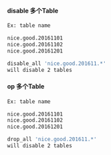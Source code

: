 
#### disable 多个Table
``` bash
Ex: table name

nice.good.20161101
nice.good.20161102
nice.good.20161201

disable_all 'nice.good.201611.*'
will disable 2 tables
````



#### op 多个Table
``` bash
Ex: table name

nice.good.20161101
nice.good.20161102
nice.good.20161201

drop_all 'nice.good.201611.*'
will disable 2 tables
````


